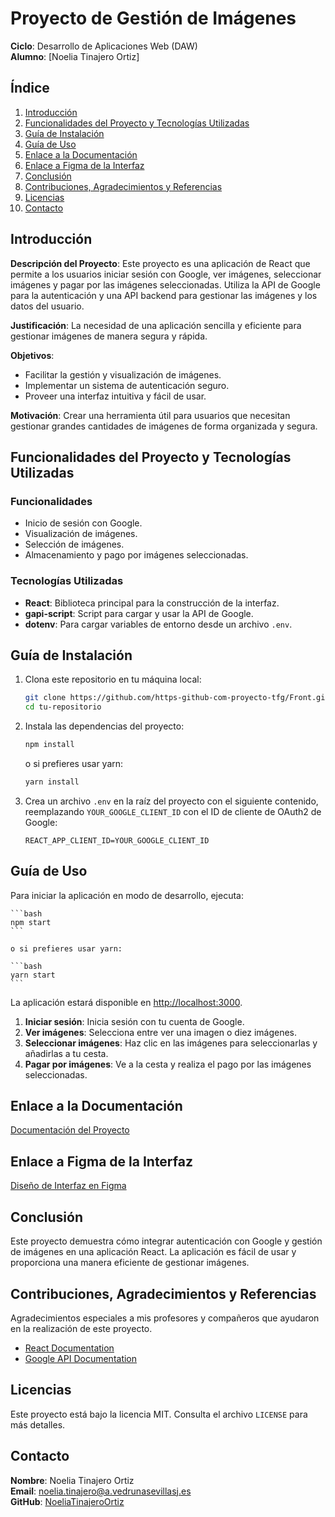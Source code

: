 # Proyecto de Gestión de Imágenes

**Ciclo**: Desarrollo de Aplicaciones Web (DAW)  
**Alumno**: [Noelia Tinajero Ortiz]

## Índice

1. [Introducción](#introducción)
2. [Funcionalidades del Proyecto y Tecnologías Utilizadas](#funcionalidades-del-proyecto-y-tecnologías-utilizadas)
3. [Guía de Instalación](#guía-de-instalación)
4. [Guía de Uso](#guía-de-uso)
5. [Enlace a la Documentación](#enlace-a-la-documentación)
6. [Enlace a Figma de la Interfaz](#enlace-a-figma-de-la-interfaz)
7. [Conclusión](#conclusión)
8. [Contribuciones, Agradecimientos y Referencias](#contribuciones-agradecimientos-y-referencias)
9. [Licencias](#licencias)
10. [Contacto](#contacto)

## Introducción

**Descripción del Proyecto**: Este proyecto es una aplicación de React que permite a los usuarios iniciar sesión con Google, ver imágenes, seleccionar imágenes y pagar por las imágenes seleccionadas. Utiliza la API de Google para la autenticación y una API backend para gestionar las imágenes y los datos del usuario.

**Justificación**: La necesidad de una aplicación sencilla y eficiente para gestionar imágenes de manera segura y rápida.

**Objetivos**: 
- Facilitar la gestión y visualización de imágenes.
- Implementar un sistema de autenticación seguro.
- Proveer una interfaz intuitiva y fácil de usar.

**Motivación**: Crear una herramienta útil para usuarios que necesitan gestionar grandes cantidades de imágenes de forma organizada y segura.

## Funcionalidades del Proyecto y Tecnologías Utilizadas

### Funcionalidades
- Inicio de sesión con Google.
- Visualización de imágenes.
- Selección de imágenes.
- Almacenamiento y pago por imágenes seleccionadas.

### Tecnologías Utilizadas
- **React**: Biblioteca principal para la construcción de la interfaz.
- **gapi-script**: Script para cargar y usar la API de Google.
- **dotenv**: Para cargar variables de entorno desde un archivo `.env`.

## Guía de Instalación

1. Clona este repositorio en tu máquina local:

    ```bash
    git clone https://github.com/https-github-com-proyecto-tfg/Front.git
    cd tu-repositorio
    ```

2. Instala las dependencias del proyecto:

    ```bash
    npm install
    ```

    o si prefieres usar yarn:

    ```bash
    yarn install
    ```

3. Crea un archivo `.env` en la raíz del proyecto con el siguiente contenido, reemplazando `YOUR_GOOGLE_CLIENT_ID` con el ID de cliente de OAuth2 de Google:

    ```env
    REACT_APP_CLIENT_ID=YOUR_GOOGLE_CLIENT_ID
    ```

## Guía de Uso

Para iniciar la aplicación en modo de desarrollo, ejecuta:

    ```bash
    npm start
    ```

    o si prefieres usar yarn:

    ```bash
    yarn start
    ```

La aplicación estará disponible en [http://localhost:3000](http://localhost:3000).

1. **Iniciar sesión**: Inicia sesión con tu cuenta de Google.
2. **Ver imágenes**: Selecciona entre ver una imagen o diez imágenes.
3. **Seleccionar imágenes**: Haz clic en las imágenes para seleccionarlas y añadirlas a tu cesta.
4. **Pagar por imágenes**: Ve a la cesta y realiza el pago por las imágenes seleccionadas.

## Enlace a la Documentación

[Documentación del Proyecto](cat-api-app/CatApi.docx)

## Enlace a Figma de la Interfaz

[Diseño de Interfaz en Figma](https://www.figma.com/design/nVoF7Y4tbyNGQYX8rg9EpD/CatApi?node-id=0-1&t=yL39z6aUv5cEn1WC-0)

## Conclusión

Este proyecto demuestra cómo integrar autenticación con Google y gestión de imágenes en una aplicación React. La aplicación es fácil de usar y proporciona una manera eficiente de gestionar imágenes.

## Contribuciones, Agradecimientos y Referencias

Agradecimientos especiales a mis profesores y compañeros que ayudaron en la realización de este proyecto.

- [React Documentation](https://reactjs.org/docs/getting-started.html)
- [Google API Documentation](https://developers.google.com/identity/sign-in/web/sign-in)

## Licencias

Este proyecto está bajo la licencia MIT. Consulta el archivo `LICENSE` para más detalles.

## Contacto

**Nombre**: Noelia Tinajero Ortiz  
**Email**: noelia.tinajero@a.vedrunasevillasj.es  
**GitHub**: [NoeliaTinajeroOrtiz](https://github.com/NoeliaTinajeroOrtiz)
